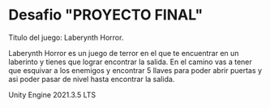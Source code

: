 # Desafio "PROYECTO FINAL"

Titulo del juego: Laberynth Horror.

Laberynth Horror es un juego de terror en el que te encuentrar en un laberinto
y tienes que lograr encontrar la salida. En el camino vas a tener que esquivar 
a los enemigos y encontrar 5 llaves para poder abrir puertas y asi poder pasar 
de nivel hasta encontrar la salida.

Unity Engine 2021.3.5 LTS


